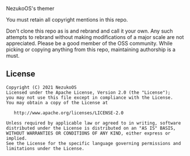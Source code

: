 NezukoOS's themer

You must retain all copyright mentions in this repo.

Don't clone this repo as is and rebrand and call it your own. Any such attempts to rebrand without making modifications of a major scale are not appreciated. Please be a good member of the OSS community.
While picking or copying anything from this repo, maintaining authorship is a must.

## License
    
    Copyright (C) 2021 NezukoOS
    Licensed under the Apache License, Version 2.0 (the "License");
    you may not use this file except in compliance with the License.
    You may obtain a copy of the License at

       http://www.apache.org/licenses/LICENSE-2.0

    Unless required by applicable law or agreed to in writing, software
    distributed under the License is distributed on an "AS IS" BASIS,
    WITHOUT WARRANTIES OR CONDITIONS OF ANY KIND, either express or implied.
    See the License for the specific language governing permissions and
    limitations under the License.
